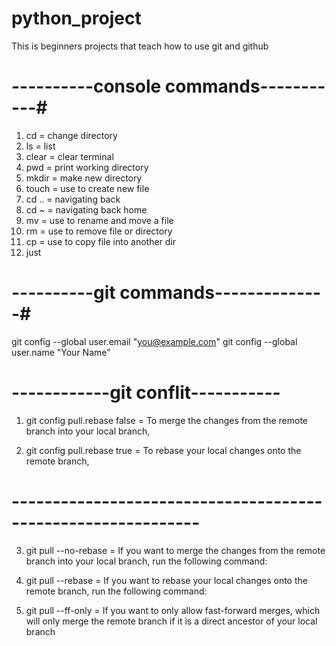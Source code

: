 # python_project
This is beginners projects that teach how to use git and github 


# ----------console commands-----------#
1. cd = change directory
2. ls = list
3. clear = clear terminal
4. pwd = print working directory
5. mkdir = make new directory
6. touch = use to create new file
7. cd .. = navigating back
8. cd ~ = navigating back home
9. mv = use to rename and move a file
10. rm = use to remove file or directory
11. cp = use to copy file into another dir
12. just


# ----------git commands--------------#
git config --global user.email "you@example.com"
git config --global user.name "Your Name"


# ------------git conflit-----------
1. git config pull.rebase false = To merge the changes from the remote branch into your local branch, 

2. git config pull.rebase true = To rebase your local changes onto the remote branch,

# ------------------------------------------------------------- #
3. git pull --no-rebase = If you want to merge the changes from the remote branch into your local branch, run the following command:

4. git pull --rebase = If you want to rebase your local changes onto the remote branch, run the following command:

5. git pull --ff-only = If you want to only allow fast-forward merges, which will only merge the remote branch if it is a direct ancestor of your local branch

